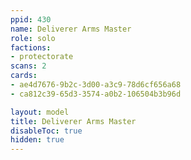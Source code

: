```yaml
---
ppid: 430
name: Deliverer Arms Master
role: solo
factions:
- protectorate
scans: 2
cards:
- ae4d7676-9b2c-3d00-a3c9-78d6cf656a68
- ca812c39-65d3-3574-a0b2-106504b3b96d

layout: model
title: Deliverer Arms Master
disableToc: true
hidden: true
---
```

